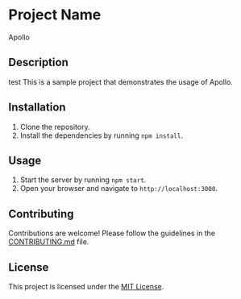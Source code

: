 # Project Name
Apollo
## Description
test
This is a sample project that demonstrates the usage of Apollo.

## Installation

1. Clone the repository.
2. Install the dependencies by running `npm install`.

## Usage

1. Start the server by running `npm start`.
2. Open your browser and navigate to `http://localhost:3000`.

## Contributing

Contributions are welcome! Please follow the guidelines in the [CONTRIBUTING.md](./CONTRIBUTING.md) file.

## License

This project is licensed under the [MIT License](./LICENSE).
